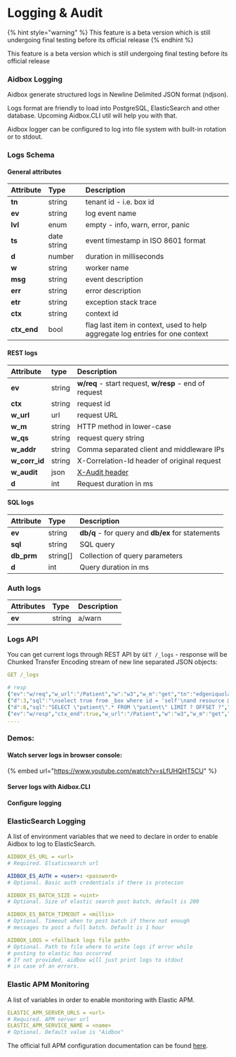 # Logging & Audit

{% hint style="warning" %}
This feature is a beta version which is still undergoing final testing before its official release
{% endhint %}

This feature is a beta version which is still undergoing final testing before its official release

### Aidbox Logging

Aidbox generate structured logs in Newline Delimited JSON format \(ndjson\). 

Logs format are friendly to load into PostgreSQL, ElasticSearch and other database. Upcoming Aidbox.CLI util will help you with that.

Aidbox logger can be configured to log into file system with built-in rotation or to stdout.



### Logs Schema

#### General attributes

| Attribute | Type | Description |
| :--- | :--- | :--- |
| **tn** | string | tenant id - i.e. box id |
| **ev** | string | log event name |
| **lvl** | enum | empty - info, warn, error, panic |
| **ts** | date string   | event timestamp in ISO 8601 format |
| **d** | number | duration in milliseconds |
| **w** | string | worker name |
| **msg** | string  | event description |
| **err** | string | error description |
| **etr** | string | exception stack trace |
| **ctx** | string | context id |
| **ctx\_end** | bool | flag last item in  context, used to help aggregate log entries for one context |

#### REST logs

| Attribute | type | Description |
| :--- | :--- | :--- |
| **ev** | string | **w/req** - start request, **w/resp** - end of request |
| **ctx** | string | request id |
| **w\_url** | url | request URL |
| **w\_m** | string | HTTP method in lower-case |
| **w\_qs** | string | request query string |
| **w\_addr** | string | Comma separated client and middleware IPs |
| **w\_corr\_id** | string | X-Correlation-Id header of original request |
| **w\_audit** | json | [X-Audit header](x-audit-header.md) |
| **d** | int | Request duration in ms |

#### SQL logs

| Attribute | Type | Description |
| :--- | :--- | :--- |
| **ev** | string | **db/q** - for query and **db/ex** for statements |
| **sql** | string | SQL query |
| **db\_prm** | string\[\] | Collection of query parameters  |
| **d** | int | Query duration in ms |

### Auth logs

| Attributes | Type | Description |
| :--- | :--- | :--- |
| **ev** | string | a/warn |

### Logs API

You can get current logs through REST API by `GET /_logs`  - response will be  Chunked Transfer Encoding stream of new line separated JSON objects:

```yaml
GET /_logs

# resp
{"ev":"w/req","w_url":"/Patient","w":"w3","w_m":"get","tn":"edgeniquola","ts":"2019-04-18T13:35:43Z","w_addr":"83.243.75.14, 35.244.249.127","ctx":"d0625fcf-f1a7-4b78-bbdf-b4ec87b6fb57","w_qs":null}
{"d":3,"sql":"\nselect true from _box where id = 'self'\nand resource @>\njsonb_build_object(\n  'participant',\n  jsonb_build_array(json_build_object('user', json_build_object('id', ?::text )))\n) ","db_prm":["github-32066"],"ts":"2019-04-18T13:35:43Z","w":"w3","ev":"db/q","tn":"edgeniquola","ctx":"d0625fcf-f1a7-4b78-bbdf-b4ec87b6fb57"}
{"d":8,"sql":"SELECT \"patient\".* FROM \"patient\" LIMIT ? OFFSET ?","db_prm":["100","0"],"ts":"2019-04-18T13:35:43Z","w":"w3","ev":"db/q","tn":"edgeniquola","ctx":"d0625fcf-f1a7-4b78-bbdf-b4ec87b6fb57"}
{"ev":"w/resp","ctx_end":true,"w_url":"/Patient","w":"w3","w_m":"get","tn":"edgeniquola","ts":"2019-04-18T13:35:43Z","d":15,"w_st":200,"ctx":"d0625fcf-f1a7-4b78-bbdf-b4ec87b6fb57"}
....
```



### Demos:

#### Watch server logs in browser console:

{% embed url="https://www.youtube.com/watch?v=sLfUHQHT5CU" %}

#### Server logs with Aidbox.CLI

#### Configure logging

### ElasticSearch Logging 

A list of environment variables that we need to declare in order to enable Aidbox to log to ElasticSearch. 

```yaml
AIDBOX_ES_URL = <url>
# Required. Elsaticsearch url

AIDBOX_ES_AUTH = <user>: <password>
# Optional. Basic auth credentials if there is protecion

AIDBOX_ES_BATCH_SIZE = <uint>
# Optional. Size of elastic search post batch, default is 200

AIDBOX_ES_BATCH_TIMEOUT = <millis>
# Optional. Timeout when to post batch if there not enough 
# messages to post a full batch. Default is 1 hour

AIDBOX_LOGS = <fallback logs file path>
# Optional. Path to file where to write logs if error while 
# posting to elastic has occurred
# If not provided, aidbox will just print logs to stdout 
# in case of an errors.
```

#### 

### Elastic APM Monitoring

A list of variables in order to enable monitoring with Elastic APM. 

```yaml
ELASTIC_APM_SERVER_URLS = <url>
# Required. APM server url
ELASTIC_APM_SERVICE_NAME = <name>
# Optional. Default value is "Aidbox"
```

The official full APM configuration documentation can be found [here](https://www.elastic.co/guide/en/apm/agent/java/current/configuration.html).



